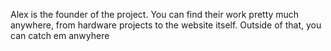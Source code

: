 Alex is the founder of the project. You can find their work pretty much anywhere, from hardware projects to the website itself. Outside of that, you can catch em anwyhere